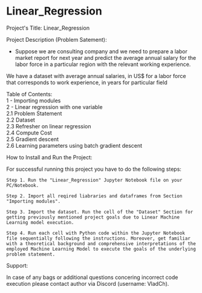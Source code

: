 # Linear_Regression

Project's Title: Linear_Regression


Project Description (Problem Satement): 
- Suppose we are consulting company and we need to prepare a labor market report for next year and predict the average annual salary for the labor force in a particular region with the relevant working experience.

We have a dataset with average annual salaries, in US$ for a labor force that corresponds to work experience, in years for particular field 


Table of Contents:\
1 - Importing modules\
2 - Linear regression with one variable\
    2.1 Problem Statement\
    2.2 Dataset\
    2.3 Refresher on linear regression\
    2.4 Compute Cost\
    2.5 Gradient descent\
    2.6 Learning parameters using batch gradient descent


How to Install and Run the Project:

For successful running this project you have to do the following steps:

	Step 1. Run the "Linear_Regression" Jupyter Notebook file on your PC/Notebook.

	Step 2. Import all reqired liabraries and dataframes from Section "Importing modules".

	Step 3. Import the dataset. Run the cell of the "Dataset" Section for getting previously mentioned project goals due to Linear Machine Learning model execution.

	Step 4. Run each cell with Python code within the Jupyter Notebook file sequentially following the instructions. Moreover, get familiar with a theoretical background and comprehensive interpretations of the employed Machine Learning Model to execute the goals of the underlying problem statement.


Support:

In case of any bags or additional questions concering incorrect code execution please contact author via Discord (username: VladCh).
